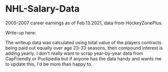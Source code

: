 # NHL-Salary-Data
2005-2007 career earnings as of Feb.13.2021, data from HockeyZonePlus.

Write-up here:

The writeup data was calculated using total value of the players contracts being paid out equally over age 23-33 seasons, then compound interest is adding yearly. I don't really want to scrap year-by-year data from CapFriendly or Puckpedia but if anyone has the data handy and wants me to update this, I'd be more than happy to.   

